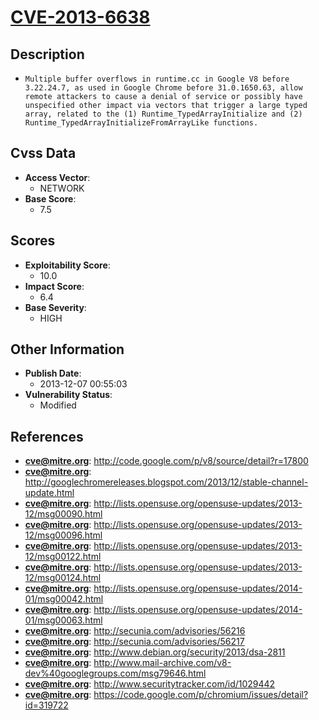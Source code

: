 
# [CVE-2013-6638](http://code.google.com/p/v8/source/detail?r=17800)

## Description

- `Multiple buffer overflows in runtime.cc in Google V8 before 3.22.24.7, as used in Google Chrome before 31.0.1650.63, allow remote attackers to cause a denial of service or possibly have unspecified other impact via vectors that trigger a large typed array, related to the (1) Runtime_TypedArrayInitialize and (2) Runtime_TypedArrayInitializeFromArrayLike functions.`

## Cvss Data

- **Access Vector**:
  - NETWORK
- **Base Score**:
  - 7.5

## Scores

- **Exploitability Score**:
  - 10.0
- **Impact Score**:
  - 6.4
- **Base Severity**:
  - HIGH

## Other Information

- **Publish Date**:
  - 2013-12-07 00:55:03
- **Vulnerability Status**:
  - Modified

## References

- **cve@mitre.org**: http://code.google.com/p/v8/source/detail?r=17800
- **cve@mitre.org**: http://googlechromereleases.blogspot.com/2013/12/stable-channel-update.html
- **cve@mitre.org**: http://lists.opensuse.org/opensuse-updates/2013-12/msg00090.html
- **cve@mitre.org**: http://lists.opensuse.org/opensuse-updates/2013-12/msg00096.html
- **cve@mitre.org**: http://lists.opensuse.org/opensuse-updates/2013-12/msg00122.html
- **cve@mitre.org**: http://lists.opensuse.org/opensuse-updates/2013-12/msg00124.html
- **cve@mitre.org**: http://lists.opensuse.org/opensuse-updates/2014-01/msg00042.html
- **cve@mitre.org**: http://lists.opensuse.org/opensuse-updates/2014-01/msg00063.html
- **cve@mitre.org**: http://secunia.com/advisories/56216
- **cve@mitre.org**: http://secunia.com/advisories/56217
- **cve@mitre.org**: http://www.debian.org/security/2013/dsa-2811
- **cve@mitre.org**: http://www.mail-archive.com/v8-dev%40googlegroups.com/msg79646.html
- **cve@mitre.org**: http://www.securitytracker.com/id/1029442
- **cve@mitre.org**: https://code.google.com/p/chromium/issues/detail?id=319722
